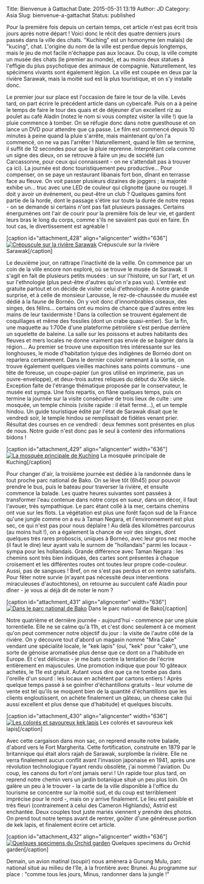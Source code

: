 Title: Bienvenue à Gattachat
Date: 2015-05-31 13:19
Author: JD
Category: Asia
Slug: bienvenue-a-gattachat
Status: published

Pour la première fois depuis un certain temps, cet article n'est pas
écrit trois jours après notre départ ! Voici donc le récit des quatre
derniers jours passés dans la ville des chats. "Kuching" est un homonyme
(en malais) de "kucing", chat. L'origine du nom de la ville est perdue
depuis longtemps, mais le jeu de mot facile n'échappe pas aux locaux. Du
coup, la ville compte un musée des chats (le premier au monde), et au
moins deux statues à l'effigie du plus psychotique des animaux de
compagnie. Naturellement, les spécimens vivants sont également légion.
La ville est coupée en deux par la rivière Sarawak, mais la moitié sud
est la plus touristique, et on s'y installe donc.

<!--more-->

Le premier jour sur place est l'occasion de faire le tour de la ville.
Levés tard, on part écrire le précédent article dans un cybercafé. Puis
on a à peine le temps de faire le tour des quais et de déjeuner d'un
excellent riz au poulet au café Aladin (notez le nom si vous comptez
visiter la ville !) que la pluie commence à tomber. On se réfugie donc
dans notre guesthouse et on lance un DVD pour attendre que ça passe. Le
film est commencé depuis 10 minutes à peine quand la pluie s'arrête,
mais maintenant qu'on l'a commencé, on ne va pas l'arrêter !
Naturellement, quand le film se termine, il suffit de 12 secondes pour
que la pluie reprenne. Interprétant cela comme un signe des dieux, on se
retrouve à faire un jeu de société (un Carcassonne, pour ceux qui
connaissent - on ne s'attendait pas à trouver ça ici). La journée est
donc touristiquement peu productive... Pour compenser, on se paye un
restaurant libanais fort bon, dînant en terrasse face au fleuve. On voit
passer plusieurs dizaines de joggers ; la majorité exhibe un... truc
avec une LED de couleur qui clignotte (jaune ou rouge). Il doit y avoir
un événement, ou peut-être un club ? Quelques gamins font partie de la
horde, dont le passage s'étire sur toute la durée de notre repas - on se
demande si certains n'ont pas fait plusieurs passages. Certains
énergumènes ont l'air de courir pour la première fois de leur vie, et
gardent leurs bras le long du corps, comme s'ils ne savaient pas quoi en
faire. En tout cas, le divertissement est agréable !

[caption id="attachment\_428" align="aligncenter"
width="636"][![Crépuscule sur la rivière
Sarawak](https://astridetjdenasie.files.wordpress.com/2015/05/sam_5887.jpg?w=636)](https://astridetjdenasie.files.wordpress.com/2015/05/sam_5887.jpg)
Crépuscule sur la rivière Sarawak[/caption]

Le deuxième jour, on rattrape l'inactivité de la veille. On commence par
un coin de la ville encore non exploré, où se trouve le musée de
Sarawak. Il s'agit en fait de plusieurs petits musées : un sur
l'histoire, un sur l'art, et un sur l'ethnologie (plus peut-être
d'autres qu'on n'a pas vus). L'entrée est gratuite partout et on décide
de visiter celui d'ethnologie. A notre grande surprise, et à celle de
monsieur Larousse, le rez-de-chaussée du musée est dédié à la faune de
Bornéo. On y voit donc d'innombrables oiseaux, des singes, des félins...
certains ont eu moins de chance que d'autres entre les mains de leur
taxidermiste ! Dans la collection se trouvent également de coquillages
et même des fossiles (dont un crabe quasi-entier). Sur la fin, une
maquette au 1:700e d'une plateforme pétrolière s'est perdue derrière un
squelette de baleine. La salle sur les poissons et autres habitants des
fleuves et mers locales ne donne vraiment pas envie de se baigner dans
la région... Au premier se trouve une exposition très intéressante sur
les longhouses, le mode d'habitation tyique des indigènes de Bornéo dont
on reparlera certainement. Dans le dernier couloir ramenant à la sortie,
on trouve également quelques vieilles machines sans points communs - une
tête de foreuse, un coupe-papier (un gros utilisé en imprimerie, pas un
ouvre-enveloppe), et deux-trois autres reliques du début du XXe siècle.
Exception faite de l'étrange thématique proposée par le conservateur, le
musée est sympa. Une fois repartis, on flâne quelques temps, puis on
termine la journée sur la visite consécutive de trois lieux de culte :
une mosquée, un temple chinois (visite rapide : il était fermé...), et
un temple hindou. Un guide touristique édité par l'état de Sarawak
disait que le vendredi soir, le temple hindou se remplissait de fidèles
venant prier. Résultat des courses en ce vendredi : deux femmes sont
présentes en plus de nous. Notre guide n'est donc pas le seul à contenir
des informations bidons !

[caption id="attachment\_429" align="aligncenter" width="636"][![La
mosquée principale de
Kuching](https://astridetjdenasie.files.wordpress.com/2015/05/sam_5898.jpg?w=636)](https://astridetjdenasie.files.wordpress.com/2015/05/sam_5898.jpg)
La mosquée principale de Kuching[/caption]

Pour changer d'air, la troisième journée est dédiée à la randonnée dans
le tout proche parc national de Bako. On se lève tôt (6h45) pour pouvoir
prendre le bus, puis le bateau pour traverser la rivière, et ensuite
commence la balade. Les quatre heures suivantes sont passées à
transformer l'eau contenue dans notre corps en sueur, dans un décor, il
faut l'avouer, très sympathique. Le parc étant collé à la mer, certains
chemins ont vue sur les flots. La végétation est plus une forêt façon
sud de la France qu'une jungle comme on a eu à Taman Negara, et
l'environnement est plus sec, ce qui n'est pas pour nous déplaîre ! Au
delà des kilomètres parcourus (au moins huit !), on a également la
chance de voir des singes, dont quelques très rares proboscis, uniques à
Bornéo, avec leur gros nez moche (il faut le dire) leur ayant valu le
surnom de "hollandais" parmi les locaux - sympa pour les hollandais.
Grande différence avec Taman Negara : les chemins sont très bien
indiqués, des cartes sont présentes à chaque croisement et les
différentes routes ont toutes leur propre code-couleur. Aussi, pas de
sangsues ! Bref, on ne s'est pas perdus et on rentre satisfaits. Pour
fêter notre survie (n'ayant pas nécessité deux interventions
miraculeuses d'autochtones), on retourne au succulent café Aladin pour
dîner - je vous ai déjà dit de noter le nom ?

[caption id="attachment\_431" align="aligncenter" width="636"][![Dans le
parc national de
Bako](https://astridetjdenasie.files.wordpress.com/2015/05/sam_5939.jpg?w=636)](https://astridetjdenasie.files.wordpress.com/2015/05/sam_5939.jpg)
Dans le parc national de Bako[/caption]

Notre quatrième et dernière journée - aujourd'hui - commence par une
pluie torrentielle. Elle ne se calme qu'à 11h, et c'est donc seulement à
ce moment qu'on peut commencer notre objectif du jour : la visite de
l'autre côté de la rivière. On y découvre tout d'abord un magasin nommé
"Mira Cake" vendant une spécialité locale, le "kek lapis" (oui, "kek"
pour "cake"), une sorte de génoise aromatisée plus dense que ce dont on
a l'habitude en Europe. Et c'est délicieux - je me bats contre la
tentation de l'écrire entièrement en majuscules. Une promotion indique
que pour 10 gâteaux achetés, le 11e est gratuit. Autant vous dire que ça
ne tombe pas dans l'oreille d'un sourd : les locaux en achètent par
cartons entiers ! Après quelque temps passé à se goinfrer d'échantillons
gratuits - leur volume de vente est tel qu'ils se moquent bien de la
quantité d'échantillons que les clients engloutissent, on achète
finalement un gâteau, un cheese cake (lui aussi excellent et plus dense
que d'habitude) et quelques biscuits.

[caption id="attachment\_430" align="aligncenter" width="636"][![Les
colorés et savoureux kek
lapis](https://astridetjdenasie.files.wordpress.com/2015/05/sam_5977.jpg?w=636)](https://astridetjdenasie.files.wordpress.com/2015/05/sam_5977.jpg)
Les colorés et savoureux kek lapis[/caption]

Avec cette cargaison dans mon sac, on reprend ensuite notre balade,
d'abord vers le Fort Margherita. Cette fortification, construite en 1879
par le britannique qui était alors rajah de Sarawak, surplombe la
rivière. Elle ne verra finalement aucun conflit avant l'invasion
japonaise en 1941, après une révolution technologique l'ayant rendu
obsolète, j'ai nommé l'aviation. Du coup, les canons du fort n'ont
jamais servi ! Un rapide tour plus tard, on reprend notre chemin vers un
jardin botanique situé un peu plus loin. On galère un peu à le trouver -
la carte de la ville disponible à l'office du tourisme se concentre sur
la moitié sud, et du coup est terriblement imprécise pour le nord -,
mais on y arrive finalement. Le lieu est paisible et très fleuri
(contrairement à celui des Cameron Highlands), Astrid est enchantée.
Deux couples tout juste mariés viennent y prendre des photos. On prend
tout notre temps avant de rentrer, goûter d'une généreuse portion de kek
lapis, et finalement écrire cet article.

[caption id="attachment\_432" align="aligncenter"
width="636"][![Quelques specimens du Orchid
garden](https://astridetjdenasie.files.wordpress.com/2015/05/pizap-com14330731792251.jpg?w=636)](https://astridetjdenasie.files.wordpress.com/2015/05/pizap-com14330731792251.jpg)
Quelques specimens du Orchid garden[/caption]

Demain, un avion matinal (soupir) nous amènera à Gunung Mulu, parc
national situé au milieu de l'île, à la frontière avec Brunei. Au
programme sur place : "comme tous les jours, Minus, randonner dans la
jungle !"

 

<div id="__hggasdgjhsagd_once" style="display:none;">

</div>

<div id="__if72ru4sdfsdfruh7fewui_once" style="display:none;">

</div>

<div id="__if72ru4sdfsdfrkjahiuyi_once" style="display:none;">

</div>

<div id="__zsc_once">

</div>

